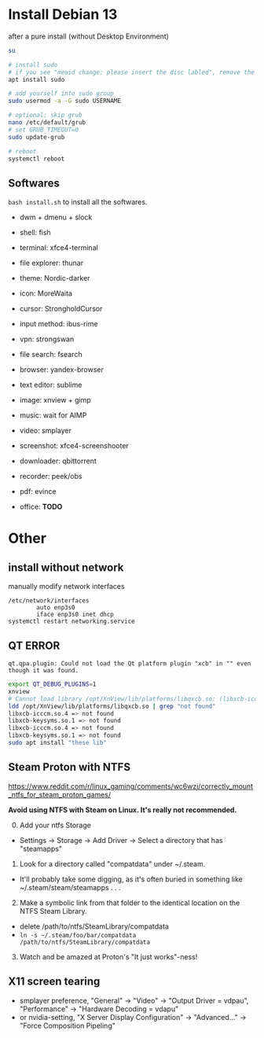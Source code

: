 # Install Debian 13

after a pure install (without Desktop Environment)

```sh
su

# install sudo
# if you see "meaid change: please insert the disc labled", remove the "cdrom" line in /etc/apt/sources.list
apt install sudo

# add yourself into sudo group
sudo usermod -a -G sudo USERNAME

# optional: skip grub
nano /etc/default/grub
# set GRUB_TIMEOUT=0
sudo update-grub

# reboot
systemctl reboot
```

## Softwares

`bash install.sh` to install all the softwares.

- dwm + dmenu + slock

- shell: fish
- terminal: xfce4-terminal
- file explorer: thunar

- theme: Nordic-darker
- icon: MoreWaita
- cursor: StrongholdCursor

- input method: ibus-rime
- vpn: strongswan

- file search: fsearch
- browser: yandex-browser
- text editor: sublime

- image: xnview + gimp
- music: wait for AIMP
- video: smplayer
- screenshot: xfce4-screenshooter
- downloader: qbittorrent
- recorder: peek/obs
- pdf: evince
- office: **TODO**

# Other

## install without network

manually modify network interfaces

```
/etc/network/interfaces
        auto enp3s0
        iface enp3s0 inet dhcp
systemctl restart networking.service
```

## QT ERROR

`qt.qpa.plugin: Could not load the Qt platform plugin "xcb" in "" even though it was found.`

```sh
export QT_DEBUG_PLUGINS=1
xnview
# Cannot load library /opt/XnView/lib/platforms/libqxcb.so: (libxcb-icccm.so.4: cannot open shared object file:   > No such file or directory)
ldd /opt/XnView/lib/platforms/libqxcb.so | grep "not found"
libxcb-icccm.so.4 => not found
libxcb-keysyms.so.1 => not found
libxcb-icccm.so.4 => not found
libxcb-keysyms.so.1 => not found
sudo apt install "these lib"
```

## Steam Proton with NTFS

<https://www.reddit.com/r/linux_gaming/comments/wc6wzj/correctly_mount_ntfs_for_steam_proton_games/>

**Avoid using NTFS with Steam on Linux. It's really not recommended.**

0. Add your ntfs Storage
  - Settings -> Storage -> Add Driver -> Select a directory that has "steamapps"
1. Look for a directory called "compatdata" under ~/.steam.
  - It'll probably take some digging, as it's often buried in something like ~/.steam/steam/steamapps . . .
2. Make a symbolic link from that folder to the identical location on the NTFS Steam Library.
  - delete /path/to/ntfs/SteamLibrary/compatdata
  - `ln -s ~/.steam/foo/bar/compatdata /path/to/ntfs/SteamLibrary/compatdata`
3. Watch and be amazed at Proton's "It just works"-ness!

## X11 screen tearing

- smplayer preference, "General" -> "Video" -> "Output Driver = vdpau", "Performance" -> "Hardware Decoding = vdapu"
- or nvidia-setting, "X Server Display Configuration" -> "Advanced..." -> "Force Composition Pipeling"
